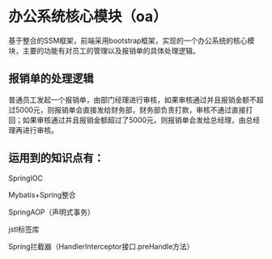 # 办公系统核心模块（oa）

基于整合的SSM框架，前端采用bootstrap框架，实现的一个办公系统的核心模块，主要的功能有对员工的管理以及报销单的具体处理逻辑。

## 报销单的处理逻辑

普通员工发起一个报销单，由部门经理进行审核，如果审核通过并且报销金额不超过5000元，则报销单会直接发给财务部，财务部负责打款，审核不通过直接打回；如果审核通过并且报销金额超过了5000元，则报销单会发给总经理，由总经理再进行审核。

## 运用到的知识点有：

SpringIOC

Mybatis+Spring整合

SpringAOP（声明式事务）

jstl标签库

Spring拦截器（HandlerInterceptor接口.preHandle方法）
